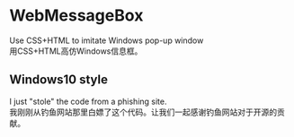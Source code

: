 # WebMessageBox
Use CSS+HTML to imitate Windows pop-up window
<br>
用CSS+HTML高仿Windows信息框。
<br>

## Windows10 style
I just "stole" the code from a phishing site.
<br>
我刚刚从钓鱼网站那里白嫖了这个代码。让我们一起感谢钓鱼网站对于开源的贡献。
